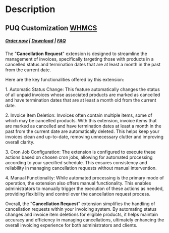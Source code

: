 # Description

## PUQ Customization **[WHMCS](https://puqcloud.com/link.php?id=77)**

#####  [Order now](https://puqcloud.com/whmcs-addon-puq-customization.php) | [Download](https://download.puqcloud.com/WHMCS/addons/PUQ-Customization/) | [FAQ](https://faq.puqcloud.com/)

The "**Cancellation Request**" extension is designed to streamline the management of invoices, specifically targeting those with products in a cancelled status and termination dates that are at least a month in the past from the current date.

Here are the key functionalities offered by this extension:

1\. Automatic Status Change: This feature automatically changes the status of all unpaid invoices whose associated products are marked as cancelled and have termination dates that are at least a month old from the current date.

2\. Invoice Item Deletion: Invoices often contain multiple items, some of which may be cancelled products. With this extension, invoice items that are marked as cancelled and have termination dates at least a month in the past from the current date are automatically deleted. This helps keep your invoices clean and up-to-date, removing unnecessary clutter and improving overall clarity.

3\. Cron Job Configuration: The extension is configured to execute these actions based on chosen cron jobs, allowing for automated processing according to your specified schedule. This ensures consistency and reliability in managing cancellation requests without manual intervention.

4\. Manual Functionality: While automated processing is the primary mode of operation, the extension also offers manual functionality. This enables administrators to manually trigger the execution of these actions as needed, providing flexibility and control over the cancellation request process.

Overall, the "**Cancellation Request**" extension simplifies the handling of cancellation requests within your invoicing system. By automating status changes and invoice item deletions for eligible products, it helps maintain accuracy and efficiency in managing cancellations, ultimately enhancing the overall invoicing experience for both administrators and clients.